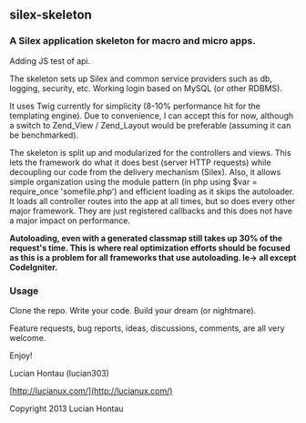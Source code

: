 ## silex-skeleton

### A Silex application skeleton for macro and micro apps.

Adding JS test of api. 

The skeleton sets up Silex and common service providers such as db, logging, security, etc. Working login based on MySQL (or other RDBMS).

It uses Twig currently for simplicity (8-10% performance hit for the templating engine). Due to convenience, I can accept this for now, although a switch to Zend_View / Zend_Layout would be preferable (assuming it can be benchmarked).

The skeleton is split up and modularized for the controllers and views. This lets the framework do what it does best (server HTTP requests) while decoupling our code from the delivery mechanism (Silex). Also, it allows simple organization using the module pattern (in php using $var = require_once 'somefile.php') and efficient loading as it skips the autoloader. It loads all controller routes into the app at all times, but so does every other major framework. They are just registered callbacks and this does not have a major impact on performance.

**Autoloading, even with a generated classmap still takes up 30% of the request's time. This is where real optimization efforts should be focused as this is a problem for all frameworks that use autoloading. Ie-> all except CodeIgniter.**

### Usage

Clone the repo. Write your code. Build your dream (or nightmare).

Feature requests, bug reports, ideas, discussions, comments, are all very welcome.

Enjoy!

Lucian Hontau (lucian303)

[http://lucianux.com/](http://lucianux.com/)

Copyright 2013 Lucian Hontau
